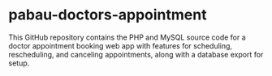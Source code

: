 # pabau-doctors-appointment
 This GitHub repository contains the PHP and MySQL source code for a doctor appointment booking web app with features for scheduling, rescheduling, and canceling appointments, along with a database export for setup.
